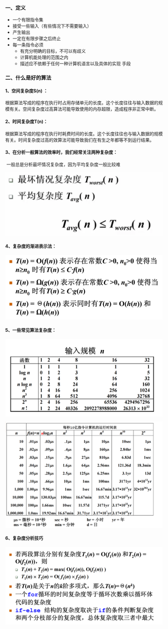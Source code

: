### 一、定义

- 一个有限指令集
- 接受一些输入（有些情况下不需要输入）
- 产生输出
- 一定在有限步骤之后终止
- 每一条指令必须
  - 有充分明确的目标，不可以有歧义
  - 计算机能处理的范围之内
  - 描述应不依赖于任何一种计算机语言以及具体的实现
    手段

### 二、什么是好的算法

#### 1、**空间复杂度S(n) ：**

​	根据算法写成的程序在执行时占用存储单元的长度。这个长度往往与输入数据的规模有关。空间复杂度过高算法可能导致使用的内存超限，造成程序非正常中断。

#### 2、**时间复杂度T(n)：**

​	根据算法写成的程序在执行时耗费时间的长度。这个长度往往也与输入数据的规模有关。时间复杂度过高的效算法可能导致我们在有生之年都等不到运行结果。

#### 3、**在分析一般算法的效率时，我们经常关注两种复杂度：**

​	一般总是分析最坏情况复杂度，因为平均复杂度一般比较难

![1704289887498](images/基本概念-算法/1704289887498.png)

#### 4、**复杂度的渐进表示法：**

![1704289703165](images/基本概念-算法/1704289703165.png)

#### 5、一些常见算法复杂度：

![1704290132833](images/基本概念-算法/1704290132833.png)

![1704290156783](images/基本概念-算法/1704290156783.png)

#### 6、复杂度分析技巧

![1704290224490](images/基本概念-算法/1704290224490.png)

